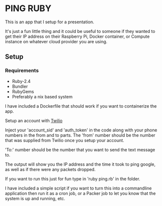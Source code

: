 # PING RUBY

This is an app that I setup for a presentation.

It's just a fun little thing and it could be useful to someone if they wanted to
get their IP address on their Raspberry Pi, Docker container, or Compute instance
on whatever cloud provider you are using.

## Setup
### Requirements

* Ruby-2.4
* Bundler
* RubyGems
* Preferably a nix based system

I have included a Dockerfile that should work if you want to containerize the app.

Setup an account with [Twilio](www.twilio.com)

Inject your 'account_sid' and 'auth_token' in the code along with your phone numbers
in the from and to parts. The 'from' number should be the number that was supplied
from Twilio once you setup your account.

'To:' number should be the number that you want to send the text message to.

The output will show you the IP address and the time it took to ping google,
as well as if there were any packets dropped.

If you want to run this just for fun type in 'ruby ping.rb' in the folder.

I have included a simple script if you want to turn this into a commandline application
then run it as a cron job, or a Packer job to let you know that the system is up and running, etc. 
